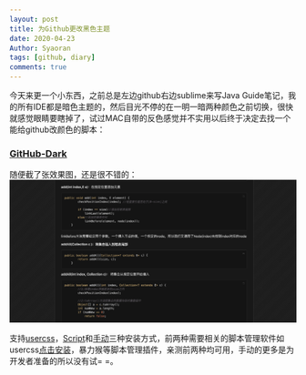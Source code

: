 ```yaml
---
layout: post
title: 为Github更改黑色主题
date: 2020-04-23
Author: Syaoran
tags: [github, diary]
comments: true
---
```


今天来更一个小东西，之前总是左边github右边sublime来写Java Guide笔记，我的所有IDE都是暗色主题的，然后目光不停的在一明一暗两种颜色之前切换，很快就感觉眼睛要瞎掉了，试过MAC自带的反色感觉并不实用以后终于决定去找一个能给github改颜色的脚本：

### [GitHub-Dark](https://github.com/StylishThemes/GitHub-Dark)

随便截了张效果图，还是很不错的：  
![](../post_images/github_darktheme.png)

支持[usercss](https://raw.githubusercontent.com/StylishThemes/GitHub-Dark/master/github-dark.user.css)，[Script](https://raw.githubusercontent.com/StylishThemes/GitHub-Dark-Script/master/github-dark-script.user.js)和[手动](https://raw.githubusercontent.com/StylishThemes/GitHub-Dark/master/github-dark.css)三种安装方式，前两种需要相关的脚本管理软件如usercss[点击安装](https://chrome.google.com/webstore/detail/user-css/okpjlejfhacmgjkmknjhadmkdbcldfcb/related)，暴力猴等脚本管理插件，亲测前两种均可用，手动的更多是为开发者准备的所以没有试= =。









